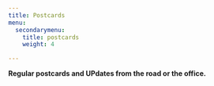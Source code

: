 ```yaml
---
title: Postcards
menu:
  secondarymenu:
    title: postcards
    weight: 4

---
```

**Regular postcards and UPdates from the road or the office.**